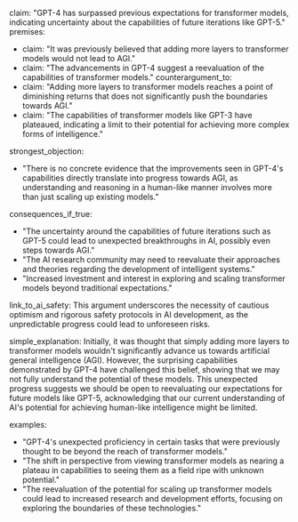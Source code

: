 claim: "GPT-4 has surpassed previous expectations for transformer models, indicating uncertainty about the capabilities of future iterations like GPT-5."
premises:
  - claim: "It was previously believed that adding more layers to transformer models would not lead to AGI."
  - claim: "The advancements in GPT-4 suggest a reevaluation of the capabilities of transformer models."
counterargument_to:
  - claim: "Adding more layers to transformer models reaches a point of diminishing returns that does not significantly push the boundaries towards AGI."
  - claim: "The capabilities of transformer models like GPT-3 have plateaued, indicating a limit to their potential for achieving more complex forms of intelligence."

strongest_objection:
  - "There is no concrete evidence that the improvements seen in GPT-4's capabilities directly translate into progress towards AGI, as understanding and reasoning in a human-like manner involves more than just scaling up existing models."

consequences_if_true:
  - "The uncertainty around the capabilities of future iterations such as GPT-5 could lead to unexpected breakthroughs in AI, possibly even steps towards AGI."
  - "The AI research community may need to reevaluate their approaches and theories regarding the development of intelligent systems."
  - "Increased investment and interest in exploring and scaling transformer models beyond traditional expectations."

link_to_ai_safety: This argument underscores the necessity of cautious optimism and rigorous safety protocols in AI development, as the unpredictable progress could lead to unforeseen risks.

simple_explanation: Initially, it was thought that simply adding more layers to transformer models wouldn't significantly advance us towards artificial general intelligence (AGI). However, the surprising capabilities demonstrated by GPT-4 have challenged this belief, showing that we may not fully understand the potential of these models. This unexpected progress suggests we should be open to reevaluating our expectations for future models like GPT-5, acknowledging that our current understanding of AI's potential for achieving human-like intelligence might be limited.

examples:
  - "GPT-4's unexpected proficiency in certain tasks that were previously thought to be beyond the reach of transformer models."
  - "The shift in perspective from viewing transformer models as nearing a plateau in capabilities to seeing them as a field ripe with unknown potential."
  - "The reevaluation of the potential for scaling up transformer models could lead to increased research and development efforts, focusing on exploring the boundaries of these technologies."